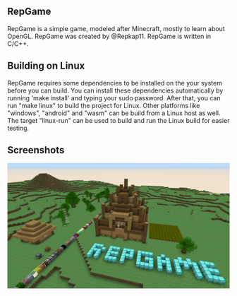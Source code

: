 ## RepGame

RepGame is a simple game, modeled after Minecraft, mostly to learn about OpenGL.
RepGame was created by @Repkap11. RepGame is written in C/C++.


## Building on Linux
RepGame requires some dependencies to be installed on the your system before you can build. You can install these dependencies automatically by running 'make install' and typing your sudo password. After that, you can run "make linux" to build the project for Linux. Other platforms like "windows", "android" and "wasm" can be build from a Linux host as well. The target "linux-run" can be used to build and run the Linux build for easier testing.

## Screenshots
![RepGame House](https://github.com/Repkap11/RepGame/blob/master/screenshots/repgame_house.png "RepGame House")


